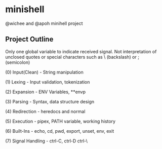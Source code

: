 # minishell
@wichee and @apoh minihell project

## Project Outline

Only one global variable to indicate received signal.
Not interpretation of unclosed quotes or special characters such as \ (backslash) or ; (semicolon)

(0) Input(Clean) - String manipulation

(1) Lexing - Input validation, tokenization 

(2) Expansion - ENV Variables, **envp

(3) Parsing - Syntax, data structure design

(4) Redirection - heredocs and normal

(5) Execution - pipex, PATH variable, working history

(6) Built-Ins - echo, cd, pwd, export, unset, env, exit

(7) Signal Handling - ctrl-C, ctrl-D ctrl-\
